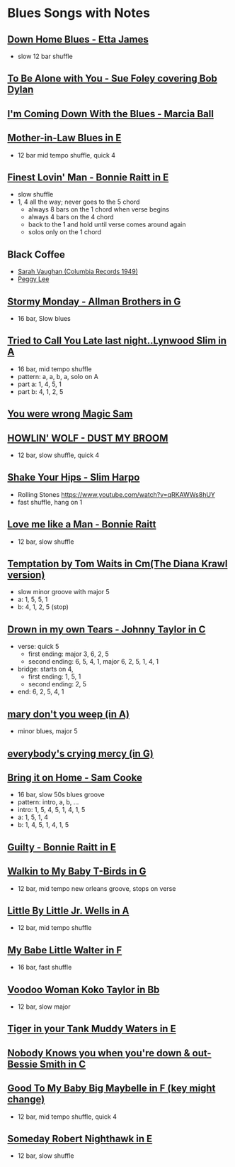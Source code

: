 # Blues Songs with Notes

## [Down Home Blues - Etta James](https://www.youtube.com/watch?v=IbBdnT26pg8)

- slow 12 bar shuffle

## [To Be Alone with You - Sue Foley covering Bob Dylan](https://www.youtube.com/watch?v=XCY5N8V1Sjw)

## [I'm Coming Down With the Blues - Marcia Ball](https://www.youtube.com/watch?v=0pZQVktWSv4)

## [Mother-in-Law Blues in E](https://www.youtube.com/watch?v=Q0QtxBe1jXw)
- 12 bar mid tempo shuffle, quick 4

## [Finest Lovin' Man - Bonnie Raitt in E](https://www.youtube.com/watch?v=hzQP1nW7HkU&feature=youtu.be)

- slow shuffle
- 1, 4 all the way; never goes to the 5 chord
	+ always 8 bars on the 1 chord when verse begins
	+ always 4 bars on the 4 chord
	+ back to the 1 and hold until verse comes around again
	+ solos only on the 1 chord


## Black Coffee
- [Sarah Vaughan (Columbia Records 1949)](https://www.youtube.com/watch?v=CRyN9wQ1taY)
- [Peggy Lee](https://www.youtube.com/results?search_query=%22black+coffee%22+Peggy+Lee)

## [Stormy Monday -  Allman Brothers in G](https://www.youtube.com/watch?v=Bqa1s4jhkQ8)

- 16 bar, Slow blues


## [Tried to Call You Late last night..Lynwood Slim in A ](https://www.youtube.com/watch?v=yRZIxgD0qdE)

- 16 bar, mid tempo shuffle
- pattern: a, a, b, a, solo on A
- part a: 1, 4, 5, 1
- part b: 4, 1, 2, 5


## [You were wrong Magic Sam](https://www.youtube.com/watch?v=vTSlUsQh8YQ&feature=youtu.be)

## [HOWLIN' WOLF - DUST MY BROOM ](https://www.youtube.com/watch?v=Pl1AO3bPwk8)

- 12 bar, slow shuffle, quick 4

## [Shake Your Hips - Slim Harpo](https://www.youtube.com/watch?v=hbo55CSKydU)

- Rolling Stones https://www.youtube.com/watch?v=qRKAWWs8hUY
- fast shuffle, hang on 1

## [Love me like a Man - Bonnie Raitt](https://www.youtube.com/watch?v=ZN7b_UgV8Oo)

- 12 bar, slow shuffle

## [Temptation by Tom Waits in Cm(The Diana Krawl version)](https://youtu.be/pbej3bEnPfk)

- slow minor groove with major 5
- a: 1, 5, 5, 1
- b: 4, 1, 2, 5 (stop)

## [Drown in my own Tears  - Johnny Taylor in C](https://youtu.be/1Gv7GFFHqWo)

- verse: quick 5
   + first ending: major 3, 6, 2, 5
   + second ending: 6, 5, 4, 1, major 6, 2, 5, 1, 4, 1
- bridge: starts on 4,
   + first ending: 1, 5, 1
   + second ending: 2, 5
- end: 6, 2, 5, 4, 1

## [mary don't you weep (in A)](https://www.youtube.com/watch?v=tebjshm7f_I)

- minor blues, major 5

## [everybody's crying mercy (in G)](https://www.youtube.com/watch?v=WwUswWA7cRc)

## [Bring it on Home - Sam Cooke](https://www.youtube.com/watch?v=kfeNk5eyfWI)

- 16 bar, slow 50s blues groove
- pattern: intro, a, b, ...
- intro: 1, 5, 4, 5, 1, 4, 1, 5
- a: 1, 5, 1, 4
- b: 1, 4, 5, 1, 4, 1, 5

## [Guilty - Bonnie Raitt in E](https://www.youtube.com/watch?v=NhIXcHPF-Zo)

## [Walkin to My Baby T-Birds in G](https://www.youtube.com/watch?v=VgHOel5ysgE)

- 12 bar, mid tempo new orleans groove, stops on verse

## [Little By Little Jr. Wells in A](https://www.youtube.com/watch?v=aR5sJmja-Ww)

- 12 bar, mid tempo shuffle

## [My Babe Little Walter in F](https://www.youtube.com/watch?v=duRp_avXtMM)

- 16 bar, fast shuffle

## [Voodoo Woman Koko Taylor in Bb](https://www.youtube.com/watch?v=SIj-onbFtX4)

- 12 bar, slow major

## [Tiger in your Tank Muddy Waters in E](https://www.youtube.com/watch?v=P4GEvuYPVWQ)

## [Nobody Knows you when you're down & out- Bessie Smith in C](https://www.youtube.com/watch?v=dQ1fP-atV7o)

## [Good To My Baby Big Maybelle in F (key might change)](https://www.youtube.com/watch?v=C6oNvp0QXZk)

- 12 bar, mid tempo shuffle, quick 4

## [Someday Robert Nighthawk in E](https://www.youtube.com/watch?v=ugAMoMgLSrk)

- 12 bar, slow shuffle
